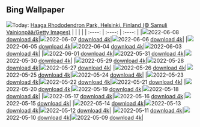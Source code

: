 ## Bing Wallpaper
![](./wallpaper/2022-06-08.jpg)Today: [Haaga Rhododendron Park, Helsinki, Finland (© Samuli Vainionpää/Getty Images)](./wallpaper/2022-06-08.jpg)
|      |      |      |
| :----: | :----: | :----: |
|![](./wallpaper/2022-06-08_sm.jpg)2022-06-08 [download 4k](./wallpaper/2022-06-08.jpg)|![](./wallpaper/2022-06-07_sm.jpg)2022-06-07 [download 4k](./wallpaper/2022-06-07.jpg)|![](./wallpaper/2022-06-06_sm.jpg)2022-06-06 [download 4k](./wallpaper/2022-06-06.jpg)|
|![](./wallpaper/2022-06-05_sm.jpg)2022-06-05 [download 4k](./wallpaper/2022-06-05.jpg)|![](./wallpaper/2022-06-04_sm.jpg)2022-06-04 [download 4k](./wallpaper/2022-06-04.jpg)|![](./wallpaper/2022-06-03_sm.jpg)2022-06-03 [download 4k](./wallpaper/2022-06-03.jpg)|
|![](./wallpaper/2022-06-01_sm.jpg)2022-06-01 [download 4k](./wallpaper/2022-06-01.jpg)|![](./wallpaper/2022-05-31_sm.jpg)2022-05-31 [download 4k](./wallpaper/2022-05-31.jpg)|![](./wallpaper/2022-05-30_sm.jpg)2022-05-30 [download 4k](./wallpaper/2022-05-30.jpg)|
|![](./wallpaper/2022-05-29_sm.jpg)2022-05-29 [download 4k](./wallpaper/2022-05-29.jpg)|![](./wallpaper/2022-05-28_sm.jpg)2022-05-28 [download 4k](./wallpaper/2022-05-28.jpg)|![](./wallpaper/2022-05-27_sm.jpg)2022-05-27 [download 4k](./wallpaper/2022-05-27.jpg)|
|![](./wallpaper/2022-05-26_sm.jpg)2022-05-26 [download 4k](./wallpaper/2022-05-26.jpg)|![](./wallpaper/2022-05-25_sm.jpg)2022-05-25 [download 4k](./wallpaper/2022-05-25.jpg)|![](./wallpaper/2022-05-24_sm.jpg)2022-05-24 [download 4k](./wallpaper/2022-05-24.jpg)|
|![](./wallpaper/2022-05-23_sm.jpg)2022-05-23 [download 4k](./wallpaper/2022-05-23.jpg)|![](./wallpaper/2022-05-22_sm.jpg)2022-05-22 [download 4k](./wallpaper/2022-05-22.jpg)|![](./wallpaper/2022-05-21_sm.jpg)2022-05-21 [download 4k](./wallpaper/2022-05-21.jpg)|
|![](./wallpaper/2022-05-20_sm.jpg)2022-05-20 [download 4k](./wallpaper/2022-05-20.jpg)|![](./wallpaper/2022-05-19_sm.jpg)2022-05-19 [download 4k](./wallpaper/2022-05-19.jpg)|![](./wallpaper/2022-05-18_sm.jpg)2022-05-18 [download 4k](./wallpaper/2022-05-18.jpg)|
|![](./wallpaper/2022-05-17_sm.jpg)2022-05-17 [download 4k](./wallpaper/2022-05-17.jpg)|![](./wallpaper/2022-05-16_sm.jpg)2022-05-16 [download 4k](./wallpaper/2022-05-16.jpg)|![](./wallpaper/2022-05-15_sm.jpg)2022-05-15 [download 4k](./wallpaper/2022-05-15.jpg)|
|![](./wallpaper/2022-05-14_sm.jpg)2022-05-14 [download 4k](./wallpaper/2022-05-14.jpg)|![](./wallpaper/2022-05-13_sm.jpg)2022-05-13 [download 4k](./wallpaper/2022-05-13.jpg)|![](./wallpaper/2022-05-12_sm.jpg)2022-05-12 [download 4k](./wallpaper/2022-05-12.jpg)|
|![](./wallpaper/2022-05-11_sm.jpg)2022-05-11 [download 4k](./wallpaper/2022-05-11.jpg)|![](./wallpaper/2022-05-10_sm.jpg)2022-05-10 [download 4k](./wallpaper/2022-05-10.jpg)|![](./wallpaper/2022-05-09_sm.jpg)2022-05-09 [download 4k](./wallpaper/2022-05-09.jpg)|

